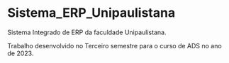 # Sistema_ERP_Unipaulistana
Sistema Integrado de ERP da faculdade Unipaulistana.

Trabalho desenvolvido no Terceiro semestre para o curso de ADS no ano de 2023.
